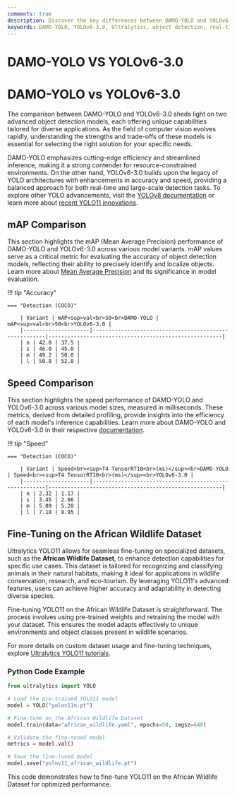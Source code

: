 ```yaml
---
comments: true
description: Discover the key differences between DAMO-YOLO and YOLOv6-3.0 in this comprehensive comparison. Explore their performance, speed, and efficiency in real-time AI, object detection, and computer vision applications. Learn how these models stack up for edge AI and other cutting-edge use cases.
keywords: DAMO-YOLO, YOLOv6-3.0, Ultralytics, object detection, real-time AI, edge AI, computer vision, AI models, model comparison
---
```


# DAMO-YOLO VS YOLOv6-3.0

# DAMO-YOLO vs YOLOv6-3.0

The comparison between DAMO-YOLO and YOLOv6-3.0 sheds light on two advanced object detection models, each offering unique capabilities tailored for diverse applications. As the field of computer vision evolves rapidly, understanding the strengths and trade-offs of these models is essential for selecting the right solution for your specific needs.

DAMO-YOLO emphasizes cutting-edge efficiency and streamlined inference, making it a strong contender for resource-constrained environments. On the other hand, YOLOv6-3.0 builds upon the legacy of YOLO architectures with enhancements in accuracy and speed, providing a balanced approach for both real-time and large-scale detection tasks. To explore other YOLO advancements, visit the [YOLOv8 documentation](https://docs.ultralytics.com/models/yolov8/) or learn more about [recent YOLO11 innovations](https://www.ultralytics.com/blog/ultralytics-yolo11-has-arrived-redefine-whats-possible-in-ai).

## mAP Comparison

This section highlights the mAP (Mean Average Precision) performance of DAMO-YOLO and YOLOv6-3.0 across various model variants. mAP values serve as a critical metric for evaluating the accuracy of object detection models, reflecting their ability to precisely identify and localize objects. Learn more about [Mean Average Precision](https://www.ultralytics.com/glossary/mean-average-precision-map) and its significance in model evaluation.

!!! tip "Accuracy"

    === "Detection (COCO)"

    	| Variant | mAP<sup>val<br>50<br>DAMO-YOLO | mAP<sup>val<br>50<br>YOLOv6-3.0 |
    	|---------------------|-------------------------------------------------------|-------------------------------------------------------|
    	| n | 42.0 | 37.5 |
    	| s | 46.0 | 45.0 |
    	| m | 49.2 | 50.0 |
    	| l | 50.8 | 52.8 |

## Speed Comparison

This section highlights the speed performance of DAMO-YOLO and YOLOv6-3.0 across various model sizes, measured in milliseconds. These metrics, derived from detailed profiling, provide insights into the efficiency of each model's inference capabilities. Learn more about DAMO-YOLO and YOLOv6-3.0 in their respective [documentation](https://docs.ultralytics.com).

!!! tip "Speed"

    === "Detection (COCO)"

    	| Variant | Speed<br><sup>T4 TensorRT10<br>(ms)</sup><br>DAMO-YOLO | Speed<br><sup>T4 TensorRT10<br>(ms)</sup><br>YOLOv6-3.0 |
    	|---------------------|-------------------------------------------------------|-------------------------------------------------------|
    	| n | 2.32 | 1.17 |
    	| s | 3.45 | 2.66 |
    	| m | 5.09 | 5.28 |
    	| l | 7.18 | 8.95 |

## Fine-Tuning on the African Wildlife Dataset

Ultralytics YOLO11 allows for seamless fine-tuning on specialized datasets, such as the **African Wildlife Dataset**, to enhance detection capabilities for specific use cases. This dataset is tailored for recognizing and classifying animals in their natural habitats, making it ideal for applications in wildlife conservation, research, and eco-tourism. By leveraging YOLO11's advanced features, users can achieve higher accuracy and adaptability in detecting diverse species.

Fine-tuning YOLO11 on the African Wildlife Dataset is straightforward. The process involves using pre-trained weights and retraining the model with your dataset. This ensures the model adapts effectively to unique environments and object classes present in wildlife scenarios.

For more details on custom dataset usage and fine-tuning techniques, explore [Ultralytics YOLO11 tutorials](https://docs.ultralytics.com/guides/).

### Python Code Example

```python
from ultralytics import YOLO

# Load the pre-trained YOLO11 model
model = YOLO("yolov11n.pt")

# Fine-tune on the African Wildlife Dataset
model.train(data="african_wildlife.yaml", epochs=50, imgsz=640)

# Validate the fine-tuned model
metrics = model.val()

# Save the fine-tuned model
model.save("yolov11_african_wildlife.pt")
```

This code demonstrates how to fine-tune YOLO11 on the African Wildlife Dataset for optimized performance.
